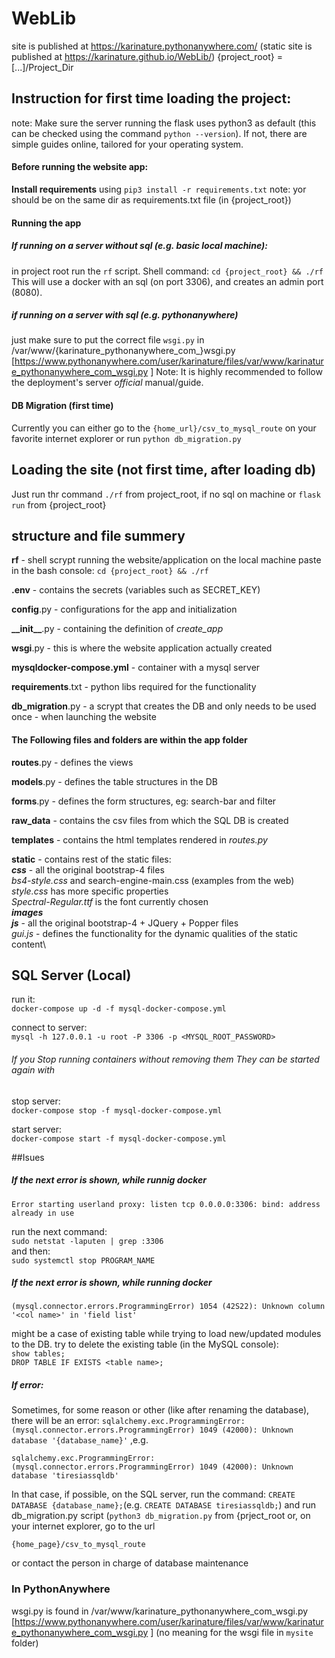 # WebLib

site is published at https://karinature.pythonanywhere.com/
(static site is published at https://karinature.github.io/WebLib/)
{project_root} = [...]/Project_Dir

## Instruction for first time loading the project:
note: Make sure the server running the flask uses python3 as default (this can be checked using the command `python --version`).
If not, there are simple guides online, tailored for your operating system.
#### Before running the website app:
**Install requirements** using `pip3 install -r requirements.txt`
note: yor should be on the same dir as requirements.txt file (in {project_root})
#### Running the app
##### If running on a server without sql (e.g. basic local machine):
in project root run the `rf` script. 
Shell command:  `cd {project_root} && ./rf`  
This will use a docker with an sql (on port 3306), and creates an admin port (8080).
##### if running on a server with sql (e.g. pythonanywhere)
just make sure to put the correct file `wsgi.py` in /var/www/{karinature_pythonanywhere_com_}wsgi.py 
[https://www.pythonanywhere.com/user/karinature/files/var/www/karinature_pythonanywhere_com_wsgi.py ] 
Note: It is highly recommended to follow the deployment's server *official* manual/guide.
#### DB Migration (first time)
Currently you can either go to the `{home_url}/csv_to_mysql_route` on your favorite internet explorer 
or run `python db_migration.py`
  
## Loading the site (not first time, after loading db)
Just run thr command `./rf` from project_root, if no sql on machine
or `flask run` from {project_root}

## structure and file summery
**rf** - shell scrypt running the website/application on the local machine paste in the bash console: `cd {project_root} && ./rf`

**.env** - contains the secrets (variables such as SECRET_KEY)

**config**.py - configurations for the app and initialization 

**\_\_init__**.py - containing the definition of _create_app_

**wsgi**.py - this is where the website application actually created

**mysqldocker-compose.yml** - container with a mysql server

**requirements**.txt - python libs required for the functionality

**db_migration**.py - a scrypt that creates the DB and only needs to be used once - when launching the website 


#### The Following files and folders are within the app folder

**routes**.py - defines the views 

**models**.py - defines the table structures in the DB 

**forms**.py - defines the form structures, eg: search-bar and filter 

**raw_data** - contains the csv files from which the SQL DB is created

**templates** - contains the html templates rendered in _routes.py_

**static** - contains rest of the static files:\
    ***css*** - 
        all the original bootstrap-4 files\
        *bs4-style.css* and search-engine-main.css (examples from the web)\
        *style.css* has more specific properties\
        *Spectral-Regular.ttf* is the font currently chosen\
    ***images***\
    ***js*** - 
        all the original bootstrap-4 + JQuery + Popper files\
        *gui.js* - defines the functionality for the dynamic qualities of the static content\

   
## SQL Server (Local) 
run it:\
`docker-compose up -d -f mysql-docker-compose.yml`

connect to server:\
`mysql -h 127.0.0.1 -u root -P 3306 -p <MYSQL_ROOT_PASSWORD>`

###### If you Stop running containers without removing them They can be started again with
    
stop server:\
`docker-compose stop -f mysql-docker-compose.yml` 
    
start server: \
`docker-compose start -f mysql-docker-compose.yml`

##Isues
##### If the next error is shown, while runnig docker
    Error starting userland proxy: listen tcp 0.0.0.0:3306: bind: address already in use
run the next command:\
`sudo netstat -laputen | grep :3306`\
and then:\
`sudo systemctl stop PROGRAM_NAME`


##### If the next error is shown, while running docker
    (mysql.connector.errors.ProgrammingError) 1054 (42S22): Unknown column '<col name>' in 'field list'
might be a case of existing table while trying to load new/updated modules to the DB.
try to delete the existing table (in the MySQL console):\
`show tables;`\
`DROP TABLE IF EXISTS <table name>;`


##### If error: 
Sometimes, for some reason or other (like after renaming the database), there will be an error:
`sqlalchemy.exc.ProgrammingError: (mysql.connector.errors.ProgrammingError) 1049 (42000): Unknown database '{database_name}'` ,e.g.    
 
    sqlalchemy.exc.ProgrammingError: (mysql.connector.errors.ProgrammingError) 1049 (42000): Unknown database 'tiresiassqldb'
In that case, if possible, on the SQL server, run the command:
`CREATE DATABASE {database_name};`(e.g. `CREATE DATABASE tiresiassqldb;`)
and run db_migration.py script (`python3 db_migration.py` from {prject_root
or, on your internet explorer, go to the url 

    {home_page}/csv_to_mysql_route
   
or contact the person in charge of database maintenance 

### In PythonAnywhere
wsgi.py is found in /var/www/karinature_pythonanywhere_com_wsgi.py 
[https://www.pythonanywhere.com/user/karinature/files/var/www/karinature_pythonanywhere_com_wsgi.py ] 
(no meaning for the wsgi file in `mysite` folder)


